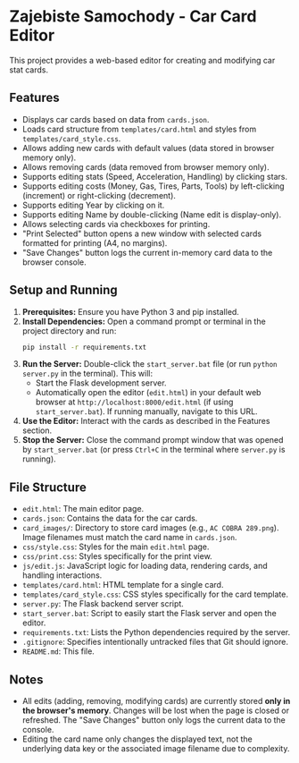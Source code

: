 # Zajebiste Samochody - Car Card Editor

This project provides a web-based editor for creating and modifying car stat cards.

## Features

*   Displays car cards based on data from `cards.json`.
*   Loads card structure from `templates/card.html` and styles from `templates/card_style.css`.
*   Allows adding new cards with default values (data stored in browser memory only).
*   Allows removing cards (data removed from browser memory only).
*   Supports editing stats (Speed, Acceleration, Handling) by clicking stars.
*   Supports editing costs (Money, Gas, Tires, Parts, Tools) by left-clicking (increment) or right-clicking (decrement).
*   Supports editing Year by clicking on it.
*   Supports editing Name by double-clicking (Name edit is display-only).
*   Allows selecting cards via checkboxes for printing.
*   "Print Selected" button opens a new window with selected cards formatted for printing (A4, no margins).
*   "Save Changes" button logs the current in-memory card data to the browser console.

## Setup and Running

1.  **Prerequisites:** Ensure you have Python 3 and pip installed.
2.  **Install Dependencies:** Open a command prompt or terminal in the project directory and run:
    ```bash
    pip install -r requirements.txt
    ```
3.  **Run the Server:** Double-click the `start_server.bat` file (or run `python server.py` in the terminal). This will:
    *   Start the Flask development server.
    *   Automatically open the editor (`edit.html`) in your default web browser at `http://localhost:8000/edit.html` (if using `start_server.bat`). If running manually, navigate to this URL.
4.  **Use the Editor:** Interact with the cards as described in the Features section.
5.  **Stop the Server:** Close the command prompt window that was opened by `start_server.bat` (or press `Ctrl+C` in the terminal where `server.py` is running).

## File Structure

*   `edit.html`: The main editor page.
*   `cards.json`: Contains the data for the car cards.
*   `card_images/`: Directory to store card images (e.g., `AC COBRA 289.png`). Image filenames must match the card name in `cards.json`.
*   `css/style.css`: Styles for the main `edit.html` page.
*   `css/print.css`: Styles specifically for the print view.
*   `js/edit.js`: JavaScript logic for loading data, rendering cards, and handling interactions.
*   `templates/card.html`: HTML template for a single card.
*   `templates/card_style.css`: CSS styles specifically for the card template.
*   `server.py`: The Flask backend server script.
*   `start_server.bat`: Script to easily start the Flask server and open the editor.
*   `requirements.txt`: Lists the Python dependencies required by the server.
*   `.gitignore`: Specifies intentionally untracked files that Git should ignore.
*   `README.md`: This file.

## Notes

*   All edits (adding, removing, modifying cards) are currently stored **only in the browser's memory**. Changes will be lost when the page is closed or refreshed. The "Save Changes" button only logs the current data to the console.
*   Editing the card name only changes the displayed text, not the underlying data key or the associated image filename due to complexity.